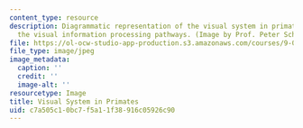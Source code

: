 ```yaml
---
content_type: resource
description: Diagrammatic representation of the visual system in primates, showing
  the visual information processing pathways. (Image by Prof. Peter Schiller.)
file: https://ol-ocw-studio-app-production.s3.amazonaws.com/courses/9-036-the-visual-system-spring-2005/c7a505c10bc7f5a11f38916c05926c90_chp_9_036_visual2.jpg
file_type: image/jpeg
image_metadata:
  caption: ''
  credit: ''
  image-alt: ''
resourcetype: Image
title: Visual System in Primates
uid: c7a505c1-0bc7-f5a1-1f38-916c05926c90
---
```

